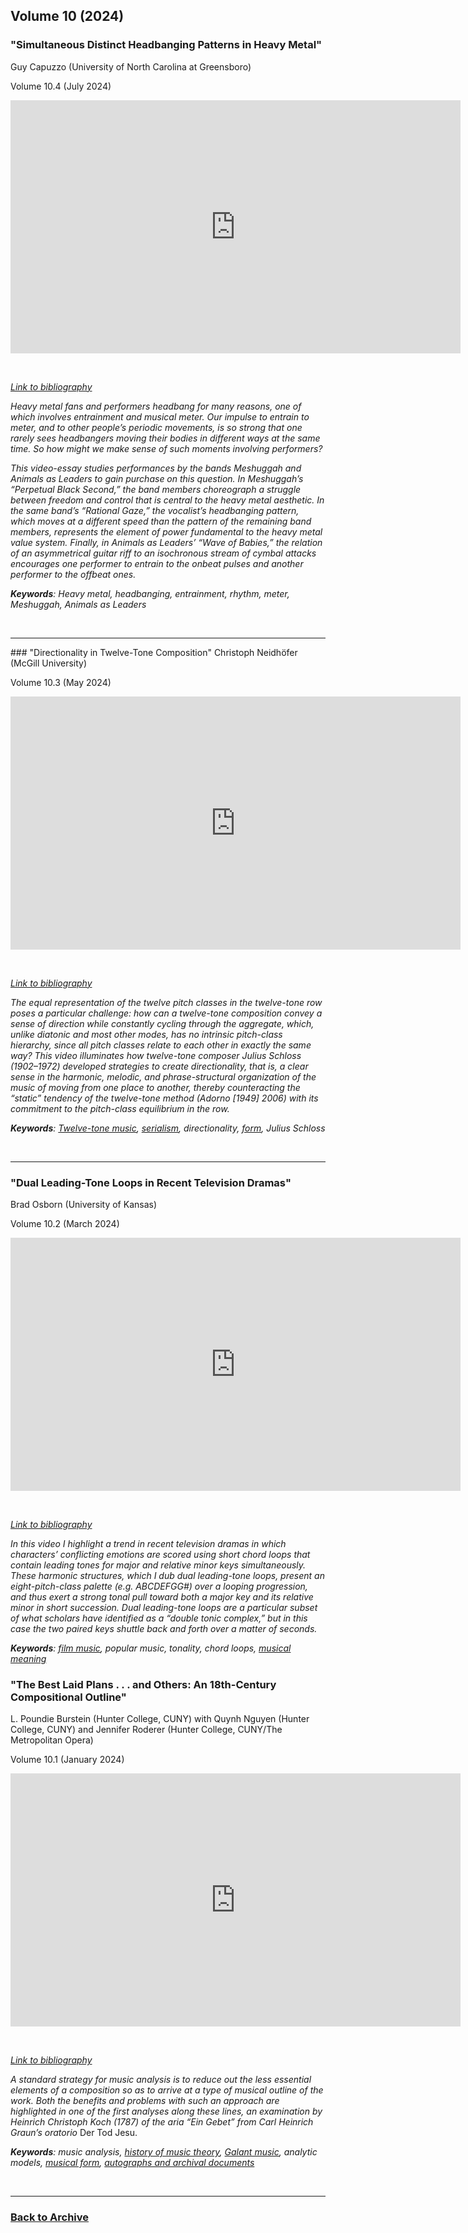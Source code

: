 ## Volume 10 (2024)

### "Simultaneous Distinct Headbanging Patterns in Heavy Metal"
Guy Capuzzo (University of North Carolina at Greensboro)

Volume 10.4 (July 2024)

<div class="intrinsic-container intrinsic-container-16x9">
<center><iframe src="https://player.vimeo.com/video/841244670?title=0&byline=0&portrait=0" width="720" height="405" frameborder="0" allow="autoplay; fullscreen" allowfullscreen></iframe></center>
</div><p>&nbsp;</p>

*[Link to bibliography](http://www.smt-v.org/bibliographies/10_3_Neidhofer.pdf)*

*Heavy metal fans and performers headbang for many reasons, one of which involves entrainment and musical meter. Our impulse to entrain to meter, and to other people’s periodic movements, is so strong that one rarely sees headbangers moving their bodies in different ways at the same time. So how might we make sense of such moments involving performers?*

*This video-essay studies performances by the bands Meshuggah and Animals as Leaders to gain purchase on this question. In Meshuggah’s “Perpetual Black Second,” the band members choreograph a struggle between freedom and control that is central to the heavy metal aesthetic. In the same band’s “Rational Gaze,” the vocalist’s headbanging pattern, which moves at a different speed than the pattern of the remaining band members, represents the element of power fundamental to the heavy metal value system. Finally, in Animals as Leaders’ “Wave of Babies,” the relation of an asymmetrical guitar riff to an isochronous stream of cymbal attacks encourages one performer to entrain to the onbeat pulses and another performer to the offbeat ones.*

***Keywords**: Heavy metal, headbanging, entrainment, rhythm, meter, Meshuggah, Animals as Leaders*

<!--DOI: [http://doi.org/10.30535/smtv.10.3](http://doi.org/10.30535/smtv.10.3)-->
<p>&nbsp;</p>
<hr>
### "Directionality in Twelve-Tone Composition"
Christoph Neidhöfer (McGill University)

Volume 10.3 (May 2024)

<div class="intrinsic-container intrinsic-container-16x9">
<center><iframe src="https://player.vimeo.com/video/827723054?title=0&byline=0&portrait=0" width="720" height="405" frameborder="0" allow="autoplay; fullscreen" allowfullscreen></iframe></center>
</div><p>&nbsp;</p>

*[Link to bibliography](http://www.smt-v.org/bibliographies/10_3_Neidhofer.pdf)*

*The equal representation of the twelve pitch classes in the twelve-tone row poses a particular challenge: how can a twelve-tone composition convey a sense of direction while constantly cycling through the aggregate, which, unlike diatonic and most other modes, has no intrinsic pitch-class hierarchy, since all pitch classes relate to each other in exactly the same way? This video illuminates how twelve-tone composer Julius Schloss (1902–1972) developed strategies to create directionality, that is, a clear sense in the harmonic, melodic, and phrase-structural organization of the music of moving from one place to another, thereby counteracting the “static” tendency of the twelve-tone method (Adorno [1949] 2006) with its commitment to the pitch-class equilibrium in the row.*

***Keywords**: [Twelve-tone music](https://www.smt-v.org/teach/twentiethcentury.html), [serialism](https://www.smt-v.org/teach/twelvetone.html), directionality, [form](https://www.smt-v.org/teach/form.html), Julius Schloss*

<!--DOI: [http://doi.org/10.30535/smtv.10.3](http://doi.org/10.30535/smtv.10.3)-->
<p>&nbsp;</p>
<hr>


### "Dual Leading-Tone Loops in Recent Television Dramas"
Brad Osborn (University of Kansas)

Volume 10.2 (March 2024)

<div class="intrinsic-container intrinsic-container-16x9">
<center><iframe src="https://player.vimeo.com/video/792717322?title=0&byline=0&portrait=0" width="720" height="405" frameborder="0" allow="autoplay; fullscreen" allowfullscreen></iframe></center>
</div><p>&nbsp;</p>

*[Link to bibliography](http://www.smt-v.org/bibliographies/10_2_Osborn.pdf)*

*In this video I highlight a trend in recent television dramas in which characters’ conflicting emotions are scored using short chord loops that contain leading tones for major and relative minor keys simultaneously. These harmonic structures, which I dub dual leading-tone loops, present an eight-pitch-class palette (e.g. ABCDEFGG#) over a looping progression, and thus exert a strong tonal pull toward both a major key and its relative minor in short succession. Dual leading-tone loops are a particular subset of what scholars have identified as a “double tonic complex,” but in this case the two paired keys shuttle back and forth over a matter of seconds.*

***Keywords**: [film music](http://www.smt-v.org/teach/film.html), popular music, tonality, chord loops, [musical meaning](http://www.smt-v.org/teach/topics.html)*



### "The Best Laid Plans . . . and Others: An 18th-Century Compositional Outline"
L. Poundie Burstein (Hunter College, CUNY) with Quynh Nguyen (Hunter College, CUNY) and Jennifer Roderer (Hunter College, CUNY/The Metropolitan Opera)

Volume 10.1 (January 2024)

<div class="intrinsic-container intrinsic-container-16x9">
<center><iframe src="https://player.vimeo.com/video/723897921?title=0&byline=0&portrait=0" width="720" height="405" frameborder="0" allow="autoplay; fullscreen" allowfullscreen></iframe></center>
</div><p>&nbsp;</p>

*[Link to bibliography](http://www.smt-v.org/bibliographies/10_1_Burstein_Roderer_Nguyen.pdf)*

*A standard strategy for music analysis is to reduce out the less essential elements of a composition so as to arrive at a type of musical outline of the work. Both the benefits and problems with such an approach are highlighted in one of the first analyses along these lines, an examination by Heinrich Christoph Koch (1787) of the aria “Ein Gebet” from Carl Heinrich Graun’s oratorio* Der Tod Jesu.

***Keywords**: music analysis, [history of music theory](http://www.smt-v.org/teach/history.html), [Galant music](http://www.smt-v.org/teach/eighteenthcentury.html), analytic models, [musical form](http://www.smt-v.org/teach/form.html), [autographs and archival documents](http://www.smt-v.org/teach/archives.html)*

<!--DOI: [http://doi.org/10.30535/smtv.10.1](http://doi.org/10.30535/smtv.10.1)-->
<p>&nbsp;</p>
<hr>


### [Back to Archive](index.md)

